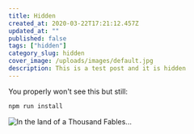 ```yaml
---
title: Hidden
created_at: 2020-03-22T17:21:12.457Z
updated_at: ""
published: false 
tags: ["hidden"]
category_slug: hidden
cover_image: /uploads/images/default.jpg
description: This is a test post and it is hidden
---
```


You properly won't see this but still:

```bash
npm run install
```

![In the land of a Thousand Fables...](https://steamuserimages-a.akamaihd.net/ugc/1190587229906118910/20E7530397BAB1EFC9742B8C5F3055B403A81C17/)
